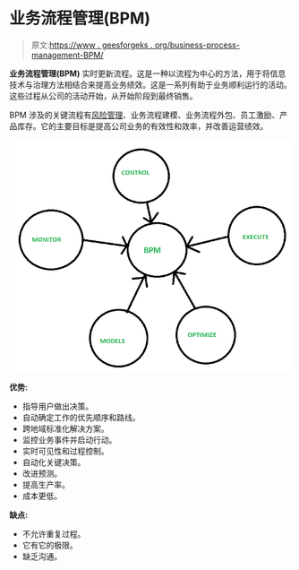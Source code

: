 # 业务流程管理(BPM)

> 原文:[https://www . geesforgeks . org/business-process-management-BPM/](https://www.geeksforgeeks.org/business-process-management-bpm/)

**业务流程管理(BPM)** 实时更新流程。这是一种以流程为中心的方法，用于将信息技术与治理方法相结合来提高业务绩效。这是一系列有助于业务顺利运行的活动。这些过程从公司的活动开始，从开始阶段到最终销售。

BPM 涉及的关键流程有[风险管理](https://www.geeksforgeeks.org/software-engineering-risk-management/)、业务流程建模、业务流程外包、员工激励、产品库存。它的主要目标是提高公司业务的有效性和效率，并改善运营绩效。

![](img/9ef9939a0689a50ad524c87a167fe7c1.png)

**优势:**

*   指导用户做出决策。
*   自动确定工作的优先顺序和路线。
*   跨地域标准化解决方案。
*   监控业务事件并启动行动。
*   实时可见性和过程控制。
*   自动化关键决策。
*   改进预测。
*   提高生产率。
*   成本更低。

**缺点:**

*   不允许重复过程。
*   它有它的极限。
*   缺乏沟通。